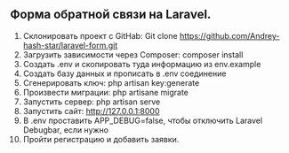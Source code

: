 ## Форма обратной связи на Laravel.

1. Склонировать проект с GitHab: Git clone https://github.com/Andrey-hash-star/laravel-form.git
2. Загрузить зависимости через Composer: composer install
3. Создать .env и скопировать туда информацию из env.example 
4. Создать базу данных и прописать в .env соединение 
5. Сгенерировать ключ: php artisan key:generate
6. Произвести миграции: php artisane migrate
7. Запустить сервер: php artisan serve
8. Запустить сайт: http://127.0.0.1:8000
9. В .env проставить APP_DEBUG=false, чтобы отключить Laravel Debugbar, если нужно
9. Пройти регистрацию и добавить заявки.